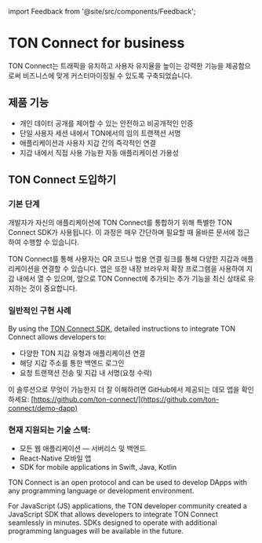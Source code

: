 import Feedback from '@site/src/components/Feedback';

# TON Connect for business

TON Connect는 트래픽을 유치하고 사용자 유지율을 높이는 강력한 기능을 제공함으로써 비즈니스에 맞게 커스터마이징될 수 있도록 구축되었습니다.

## 제품 기능

- 개인 데이터 공개를 제어할 수 있는 안전하고 비공개적인 인증
- 단일 사용자 세션 내에서 TON에서의 임의 트랜잭션 서명
- 애플리케이션과 사용자 지갑 간의 즉각적인 연결
- 지갑 내에서 직접 사용 가능한 자동 애플리케이션 가용성

## TON Connect 도입하기

### 기본 단계

개발자가 자신의 애플리케이션에 TON Connect를 통합하기 위해 특별한 TON Connect SDK가 사용됩니다. 이 과정은 매우 간단하며 필요할 때 올바른 문서에 접근하여 수행할 수 있습니다.

TON Connect를 통해 사용자는 QR 코드나 범용 연결 링크를 통해 다양한 지갑과 애플리케이션을 연결할 수 있습니다. 앱은 또한 내장 브라우저 확장 프로그램을 사용하여 지갑 내에서 열 수 있으며, 앞으로 TON Connect에 추가되는 추가 기능을 최신 상태로 유지하는 것이 중요합니다.

### 일반적인 구현 사례

By using the [TON Connect SDK](https://github.com/ton-connect/sdk), detailed instructions to integrate TON Connect allows developers to:

- 다양한 TON 지갑 유형과 애플리케이션 연결
- 해당 지갑 주소를 통한 백엔드 로그인
- 요청 트랜잭션 전송 및 지갑 내 서명(요청 수락)

이 솔루션으로 무엇이 가능한지 더 잘 이해하려면 GitHub에서 제공되는 데모 앱을 확인하세요: [https://github.com/ton-connect/](https://github.com/ton-connect/demo-dapp)

### 현재 지원되는 기술 스택:

- 모든 웹 애플리케이션 — 서버리스 및 백엔드
- React-Native 모바일 앱
- SDK for mobile applications in Swift, Java, Kotlin

TON Connect is an open protocol and can be used to develop DApps with any programming language or development environment.

For JavaScript (JS) applications, the TON developer community created a JavaScript SDK that allows developers to integrate TON Connect seamlessly in minutes. SDKs designed to operate with additional programming languages will be available in the future.

<Feedback />

